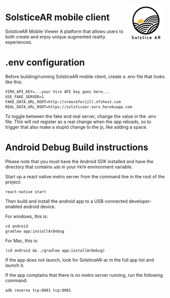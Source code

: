 <img src="./icons/solstice-splash.png" align="right"
     title="Solstice AR Logo" width="120" height="120">

# SolsticeAR mobile client



SolsticeAR Mobile Viewer
A platform that allows users to both create and enjoy unique augmented reality experiences.

# .env configuration

Before building/running SolsticeAR mobile client, create a .env file that looks like this:

```
VIRO_API_KEY=...your Viro API key goes here...
USE_FAKE_SERVER=1
FAKE_DATA_URL_ROOT=http://vrmockforjill.nfshost.com
REAL_DATA_URL_ROOT=https://solsticear-serv.herokuapp.com
```

To toggle between the fake and real server, change the value in the .env file.
This will not register as a real change when the app reloads, so to trigger that also make a stupid change to the js, like adding a space.


# Android Debug Build instructions

Please note that you must have the Android SDK installed and have the directory that contains `adb` in your `PATH` environment variable.

Start up a react native metro server from the command line in the root of the project:
```
react-native start
```

Then build and install the android app to a USB-connected developer-enabled android device.

For windows, this is:
```
cd android
gradlew app:installArDebug
```

For Mac, this is:
```
(cd android && ./gradlew app:installArDebug)
```

If the app does not launch, look for SolsticeAR-ar in the full app list and launch it.

If the app complains that there is no metro server running, run the following command:
```
adb reverse tcp:8081 tcp:8081
```
